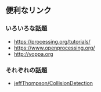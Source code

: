 ## 便利なリンク

### いろいろな話題

* https://processing.org/tutorials/
* https://www.openprocessing.org/
* http://yoppa.org

### それぞれの話題

* [jeffThompson/CollisionDetection](https://github.com/jeffThompson/CollisionDetection)
